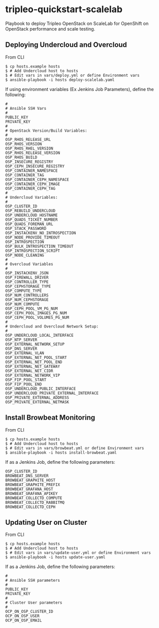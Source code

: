 # tripleo-quickstart-scalelab

Playbook to deploy Tripleo OpenStack on ScaleLab for OpenShift on OpenStack performance and scale testing.

## Deploying Undercloud and Overcloud

From CLI

```
$ cp hosts.example hosts
$ # Add Undercloud host to hosts
$ # Edit vars in vars/deploy.yml or define Environment vars
$ ansible-playbook -i hosts deploy-scalelab.yaml
```

If using environment variables (Ex Jenkins Job Parameters), define the following:

```
#
# Ansible SSH Vars
#
PUBLIC_KEY
PRIVATE_KEY
#
# OpenStack Version/Build Variables:
#
OSP_RHOS_RELEASE_URL
OSP_RHOS_VERSION
OSP_RHOS_RHEL_VERSION
OSP_RHOS_RELEASE_VERSION
OSP_RHOS_BUILD
OSP_INSECURE_REGISTRY
OSP_CEPH_INSECURE_REGISTRY
OSP_CONTAINER_NAMESPACE
OSP_CONTAINER_TAG
OSP_CONTAINER_CEPH_NAMESPACE
OSP_CONTAINER_CEPH_IMAGE
OSP_CONTAINER_CEPH_TAG
#
# Undercloud Variables:
#
OSP_CLUSTER_ID
OSP_REBUILD_UNDERCLOUD
OSP_UNDERCLOUD_HOSTNAME
OSP_QUADS_TICKET_NUMBER
OSP_QUADS_FOREMAN_URL
OSP_STACK_PASSWORD
OSP_INSTACKENV_NO_INTROSPECTION
OSP_NODE_PROVIDE_TIMEOUT
OSP_INTROSPECTION
OSP_BULK_INTROSPECTION_TIMEOUT
OSP_INTROSPECTION_SCRIPT
OSP_NODE_CLEANING
#
# Overcloud Variables
#
OSP_INSTACKENV_JSON
OSP_FIREWALL_DRIVER
OSP_CONTROLLER_TYPE
OSP_CEPHSTORAGE_TYPE
OSP_COMPUTE_TYPE
OSP_NUM_CONTROLLERS
OSP_NUM_CEPHSTORAGE
OSP_NUM_COMPUTE
OSP_CEPH_POOL_VM_PG_NUM
OSP_CEPH_POOL_IMAGES_PG_NUM
OSP_CEPH_POOL_VOLUMES_PG_NUM
#
# Undercloud and Overcloud Network Setup:
#
OSP_UNDERCLOUD_LOCAL_INTERFACE
OSP_NTP_SERVER
OSP_EXTERNAL_NETWORK_SETUP
OSP_DNS_SERVER
OSP_EXTERNAL_VLAN
OSP_EXTERNAL_NET_POOL_START
OSP_EXTERNAL_NET_POOL_END
OSP_EXTERNAL_NET_GATEWAY
OSP_EXTERNAL_NET_CIDR
OSP_EXTERNAL_NETWORK_VIP
OSP_FIP_POOL_START
OSP_FIP_POOL_END
OSP_UNDERCLOUD_PUBLIC_INTERFACE
OSP_UNDERCLOUD_PRIVATE_EXTERNAL_INTERFACE
OSP_PRIVATE_EXTERNAL_ADDRESS
OSP_PRIVATE_EXTERNAL_NETMASK
```

## Install Browbeat Monitoring

From CLI

```
$ cp hosts.example hosts
$ # Add Undercloud host to hosts
$ # Edit vars in vars/browbeat.yml or define Environment vars
$ ansible-playbook -i hosts install-browbeat.yaml
```

If as a Jenkins Job, define the following parameters:

```
OSP_CLUSTER_ID
BROWBEAT_DNS_SERVER
BROWBEAT_GRAPHITE_HOST
BROWBEAT_GRAPHITE_PREFIX
BROWBEAT_GRAFANA_HOST
BROWBEAT_GRAFANA_APIKEY
BROWBEAT_COLLECTD_COMPUTE
BROWBEAT_COLLECTD_RABBITMQ
BROWBEAT_COLLECTD_CEPH
```

## Updating User on Cluster

From CLI

```
$ cp hosts.example hosts
$ # Add Undercloud host to hosts
$ # Edit vars in vars/update-user.yml or define Environment vars
$ ansible-playbook -i hosts update-user.yaml
```

If as a Jenkins Job, define the following parameters:

```
#
# Ansible SSH parameters
#
PUBLIC_KEY
PRIVATE_KEY
#
# Cluster User parameters
#
OCP_ON_OSP_CLUSTER_ID
OCP_ON_OSP_USER
OCP_ON_OSP_EMAIL
```
